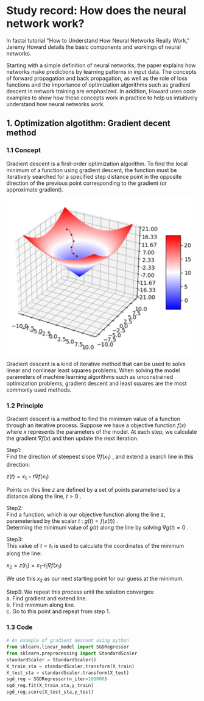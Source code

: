 # Study record: How does the neural network work?

In fastai tutorial "How to Understand How Neural Networks Really Work," Jeremy Howard details the basic components and workings of neural networks.  

Starting with a simple definition of neural networks, the paper explains how networks make predictions by learning patterns in input data. 
The concepts of forward propagation and back propagation, as well as the role of loss functions and the importance of optimization algorithms such as gradient descent in network training are emphasized. 
In addition, Howard uses code examples to show how these concepts work in practice to help us intuitively understand how neural networks work.

## 1. Optimization algotithm: Gradient decent method

### 1.1 Concept

Gradient descent is a first-order optimization algorithm. To find the local minimum of a function using gradient descent, the function must be iteratively searched for a specified step distance point in the opposite direction of the previous point corresponding to the gradient (or approximate gradient).

![](_posts/gradientdecent.png)

Gradient descent is a kind of iterative method that can be used to solve linear and nonlinear least squares problems. When solving the model parameters of machine learning algorithms such as unconstrained optimization problems, gradient descent and least squares are the most commonly used methods.

### 1.2 Principle

Gradient descent is a method to find the minimum value of a function through an iterative process. Suppose we have a objective function $f(x)$ where $x$ represents the parameters of the model. At each step, we calculate the gradient $∇f(x)$ and then update the next iteration.

Step1:  
Find the direction of steepest slope $∇f(x_1)$ , and extend a search line in this direction:  

$z(t) = x_1 - t∇f(x_1)$  

Points on this line $z$ are defined by a set of points parameterised by a distance along the line, $t>0$ .

Step2:  
Find a function, which is our objective function along the line z, parameterised by the scalar $t$ :  $g(t) = f(z(t))$ .  
Determing the minimum value of $g(t)$ along the line by solving $∇g(t)=0$ .

Step3:  
This value of $t=t_1$ is used to calculate the coordinates of the minimum along the line:  

$x_2 = z(t_1) = x_1  –  t_1∇f(x_1)$  

We use this $x_2$ as our next starting point for our guess at the minimum.

Step3:
We repeat this process until the solution converges:  
a. Find gradient and extend line.  
b. Find minimum along line.  
c. Go to this point and repeat from step 1.  

### 1.3 Code  

```python
# An example of gradient descent using python 
from sklearn.linear_model import SGDRegressor
from sklearn.preprocessing import StandardScaler
standardScaler = StandardScaler()
X_train_sta = standardScaler.transform(X_train)
X_test_sta = standardScaler.transform(X_test)
sgd_reg = SGDRegressor(n_iter=100000)
sgd_reg.fit(X_train_sta,y_train)
sgd_reg.score(X_test_sta,y_test)
```

